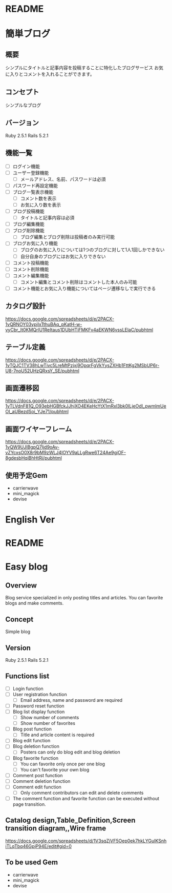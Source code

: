 # README

# 簡単ブログ

## 概要
シンプルにタイトルと記事内容を投稿することに特化したブログサービス
お気に入りとコメントを入れることができます。

## コンセプト
シンプルなブログ

## バージョン
Ruby 2.5.1
Rails 5.2.1

## 機能一覧
- [ ] ログイン機能
- [ ] ユーザー登録機能
  - [ ] メールアドレス、名前、パスワードは必須
- [ ] パスワード再設定機能
- [ ] ブログ一覧表示機能
  - [ ] コメント数を表示
  - [ ] お気に入り数を表示
- [ ] ブログ投稿機能
  - [ ] タイトルと記事内容は必須
- [ ] ブログ編集機能
- [ ] ブログ削除機能
  - [ ] ブログ編集とブログ削除は投稿者のみ実行可能
- [ ] ブログお気に入り機能
  - [ ] ブログのお気に入りについては1つのブログに対して1人1回しかできない
  - [ ] 自分自身のブログにはお気に入りできない
- [ ] コメント投稿機能
- [ ] コメント削除機能
- [ ] コメント編集機能
  - [ ] コメント編集とコメント削除はコメントした本人のみ可能
- [ ] コメント機能とお気に入り機能についてはページ遷移なしで実行できる

## カタログ設計
https://docs.google.com/spreadsheets/d/e/2PACX-1vQRNOY03ypjIxTthuBAq_pKatH-w-vyCbr_It0KMQrlU1ReItaus1DUbHTiFMKFv4aEKWN6vssLElaC/pubhtml

## テーブル定義
https://docs.google.com/spreadsheets/d/e/2PACX-1vTQJC1TV38hLwTivc5LreMtPzjxj9OpqrFgVkYysZXHb1FttKg2MSbUP6r-U8-7noU52UHzQRxsY_SE/pubhtml

## 画面遷移図
https://docs.google.com/spreadsheets/d/e/2PACX-1vTLVdnF81Q_O93ebHGBfckJJhjXO4EKeHcYtX1mRxl3bk0ILjeOdI_pwmlmUeOI_aUBezdSoi_YJe71/pubhtml

## 画面ワイヤーフレーム
https://docs.google.com/spreadsheets/d/e/2PACX-1vQW9UJIBgpQ7Ijd9oAv-vZYcxsO0X8r9bM9zWLJ4IOYV9aLLgRwe6T24Ae9gjOF-8gdesbHqiBhHtRi/pubhtml

## 使用予定Gem
* carrierwave
* mini_magick
* devise


# English Ver

# README

# Easy blog

## Overview
Blog service specialized in only posting titles and articles.
You can favorite blogs and make comments.

## Concept
Simple blog

## Version
Ruby 2.5.1
Rails 5.2.1

## Functions list
- [ ] Login function
- [ ] User registration function
  - [ ] Email address, name and password are required
- [ ] Password reset function
- [ ] Blog list display function
  - [ ] Show number of comments
  - [ ] Show number of favorites
- [ ] Blog post function
  - [ ] Title and article content is required
- [ ] Blog edit function
- [ ] Blog deletion function
  - [ ] Posters can only do blog edit and blog deletion
- [ ] Blog favorite function
  - [ ] You can favorite only once per one blog
  - [ ] You can't favorite your own blog
- [ ] Comment post function
- [ ] Comment deletion function
- [ ] Comment edit function
  - [ ] Only comment contributors can edit and delete comments
- [ ] The comment function and favorite function can be executed without page transition.

## Catalog design,Table_Definition,Screen transition diagram,,Wire frame
https://docs.google.com/spreadsheets/d/1V3sqZjVF5Oep0ek7hkLYGuIKSnhiTLqTbq46GpjP94E/edit#gid=0

## To be used Gem
* carrierwave
* mini_magick
* devise
